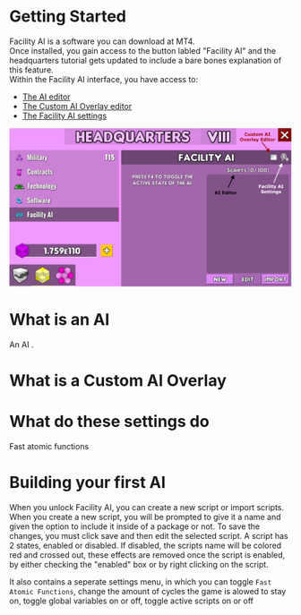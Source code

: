 # Getting Started

Facility AI is a software you can download at MT4.<br>
Once installed, you gain access to the button labled "Facility AI" and the headquarters tutorial gets updated to include a bare bones explanation of this feature.<br>
Within the Facility AI interface, you have access to:
- [The AI editor](#what-is-an-ai)
- [The Custom AI Overlay editor](#what-is-a-custom-ai-overlay)
- [The Facility AI settings](#what-do-these-settings-do)

![Facility AI Interface](/FAQ/Images/Facility%20AI%20Interface.png)

# What is an AI
An AI .<br>


# What is a Custom AI Overlay

# What do these settings do
Fast atomic functions

# Building your first AI

When you unlock Facility AI, you can create a new script or import scripts.
When you create a new script, you will be prompted to give it a name and given the option to include it inside of a package or not. To save the changes, you must click save and then edit the selected script.
A script has 2 states, enabled or disabled. If disabled, the scripts name will be colored red and crossed out, these effects are removed once the script is enabled, by either checking the "enabled" box or by right clicking on the script.

It also contains a seperate settings menu, in which you can toggle `Fast Atomic Functions`, change the amount of cycles the game is alowed to stay on, toggle global variables on or off, toggle active scripts on or off
